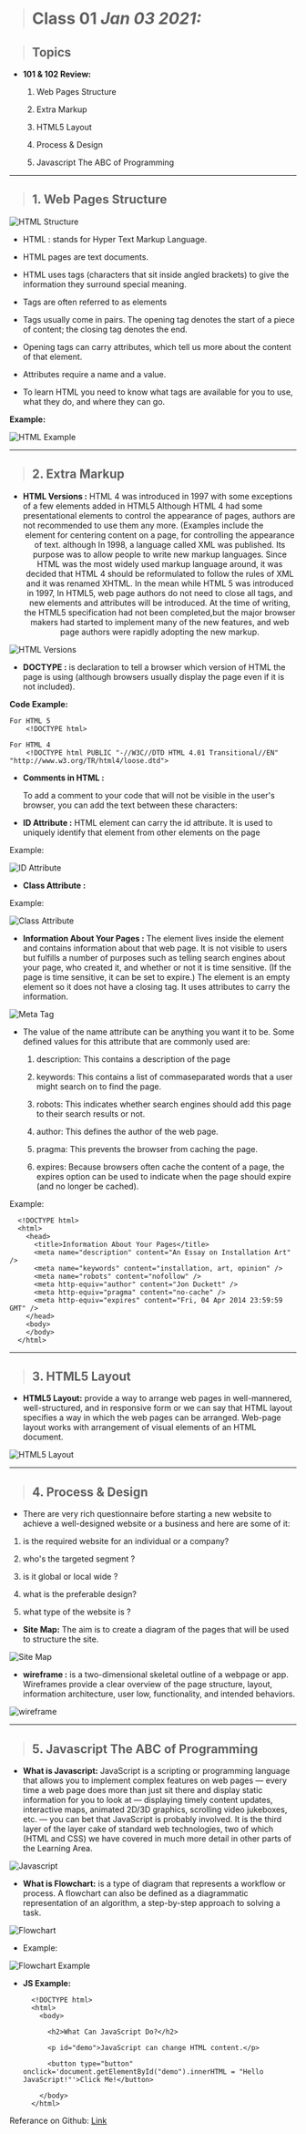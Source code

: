 
> # Class 01 *Jan 03 2021:*

> ## Topics
  
 * **101 & 102 Review:** 

   1. Web Pages Structure
    
   2. Extra Markup
    
   3. HTML5 Layout
    
   4. Process & Design
    
   5. Javascript The ABC of Programming
   
---

> ## 1. Web Pages Structure

![HTML Structure](https://www.development-tutorial.com/my_images/what_basic_structure_web_page/structure.png)


* HTML : stands for Hyper Text Markup Language.

* HTML pages are text documents.

* HTML uses tags (characters that sit inside angled brackets) to give the information they surround special meaning.

* Tags are often referred to as elements

* Tags usually come in pairs. The opening tag denotes the start of a piece of content; the closing tag denotes the end.

* Opening tags can carry attributes, which tell us more about the content of that element.

* Attributes require a name and a value.

* To learn HTML you need to know what tags are available for you to use, what they do, and where they can go.

**Example:**

![HTML Example](https://codescracker.com/html/images/html-document-structure-example.jpg)

---

> ## 2. Extra Markup

* **HTML Versions :** HTML 4 was introduced in 1997 with some exceptions of a few elements added in HTML5  Although HTML 4 had some presentational elements to control the appearance of pages, authors are not recommended to use them any more. (Examples include the <center> element for centering content on a page, <font> for controlling the appearance of text. although In 1998, a language called XML was published. Its purpose was to allow people to write new markup languages. Since HTML was the most widely used
markup language around, it was decided that HTML 4 should be reformulated to follow the rules of XML and it was renamed XHTML. In the mean while HTML 5 was introduced in 1997, In HTML5, web page authors do not need to close all tags, and new elements and attributes will be introduced. At the time of writing, the HTML5 specification had not been completed,but the major browser makers had started to implement many of the new features, and web page authors were rapidly adopting the new markup.

![HTML Versions](https://i.ytimg.com/vi/lcpEqOVHMXI/hqdefault.jpg)

* **DOCTYPE :** is declaration to tell a browser which version of HTML the page is using (although browsers usually display the page even if it is not included).

**Code Example:**

    For HTML 5
        <!DOCTYPE html>

    For HTML 4
        <!DOCTYPE html PUBLIC "-//W3C//DTD HTML 4.01 Transitional//EN" "http://www.w3.org/TR/html4/loose.dtd">

* **Comments in HTML :**

    To add a comment to your code that will not be visible in the user's browser, you can add the text between these characters:
        <!-- comment goes here -->


* **ID Attribute :** HTML element can carry the id attribute. It is used to uniquely identify that element from other elements on the page

Example:

![ID Attribute](https://chaudharyacademy.com/wp-content/uploads/2020/11/frm00002-4.jpg)


* **Class Attribute :**

Example:

![Class Attribute](https://encrypted-tbn0.gstatic.com/images?q=tbn:ANd9GcRBU7HUaSwCvVPWgGSJ28jCejg8WLOR_IGrrg&usqp=CAU)


* **Information About Your Pages :** The <meta> element lives inside the <head> element and contains information about that web page. It is not visible to users but fulfills a  number of purposes such as telling search engines about your page, who created it, and whether or not it is time sensitive. (If the page is time sensitive, it can be set to  expire.) The <meta> element is an empty element so it does not have a closing tag. It uses attributes to carry the information. 

![Meta Tag](https://www.webdevelopersnotes.com/wp-content/uploads/meta-tags-html-meta-tags-keyword-refresh-redirect.png)

* The value of the name attribute can be anything you want it to be. Some defined values for this attribute that are commonly used are:

  1. description: This contains a description of the page

  2. keywords: This contains a list of commaseparated words that a user might search on to find the page.
 
  3. robots: This indicates whether search engines should add this page to their search results or not.

  4. author: This defines the author of the web page.

  5. pragma: This prevents the browser from caching the page.

  6. expires: Because browsers often cache the content of a page, the expires option can be used to indicate when the page should expire (and no longer be cached).

Example: 

      <!DOCTYPE html>
      <html>
        <head>
          <title>Information About Your Pages</title>
          <meta name="description" content="An Essay on Installation Art" />
          <meta name="keywords" content="installation, art, opinion" />
          <meta name="robots" content="nofollow" />
          <meta http-equiv="author" content="Jon Duckett" />
          <meta http-equiv="pragma" content="no-cache" />
          <meta http-equiv="expires" content="Fri, 04 Apr 2014 23:59:59 GMT" />
        </head>
        <body>
        </body>
      </html>
---

> ## 3. HTML5 Layout 
 
* **HTML5 Layout:** provide a way to arrange web pages in well-mannered, well-structured, and in responsive form or we can say that HTML layout specifies a way in which the web pages can be arranged. Web-page layout works with arrangement of visual elements of an HTML document.

![HTML5 Layout](https://devdocs.magento.com/common/images/layouts_block_containers_defn21.png)

---

> ## 4. Process & Design

* There are very rich questionnaire before starting a new website to achieve a well-designed website or a business and here are some of it: 


 1. is the required website for an individual or a company?
 
 2. who's the targeted segment ? 
 
 3. is it global or local wide ?
 
 4. what is the preferable design?
 
 5. what type of the website is ?
 
* **Site Map:** The aim is to create a diagram of the pages that will be used to structure the site. 

![Site Map](https://i.pinimg.com/originals/1c/c5/f4/1cc5f4ec000969f11eedf4dbe0f8c9d8.png)

* **wireframe :** is a two-dimensional skeletal outline of a webpage or app. Wireframes provide a clear overview of the page structure, layout, information architecture, user low, functionality, and intended behaviors.

![wireframe](https://www.cleart.com/wp-content/uploads/2018/05/top-reasons-to-wireframe-your-web-or-mobile-app.jpg)

---

> ## 5. Javascript The ABC of Programming

* **What is Javascript:** JavaScript is a scripting or programming language that allows you to implement complex features on web pages — every time a web page does more than just sit there and display static information for you to look at — displaying timely content updates, interactive maps, animated 2D/3D graphics, scrolling video jukeboxes, etc. — you can bet that JavaScript is probably involved. It is the third layer of the layer cake of standard web technologies, two of which (HTML and CSS) we have covered in much more detail in other parts of the Learning Area.

![Javascript](https://mdn.mozillademos.org/files/13502/cake.png)



* **What is Flowchart:**  is a type of diagram that represents a workflow or process. A flowchart can also be defined as a diagrammatic representation of an algorithm, a step-by-step approach to solving a task.


![Flowchart](https://www.quality-assurance-solutions.com/images/flowchart-shapes-1.jpg)


* Example: 

![Flowchart Example](https://i.pinimg.com/originals/fc/b1/31/fcb13100330b8b483764c5ba75358a3a.png)


* **JS Example:** 

        <!DOCTYPE html>
        <html>
          <body>

            <h2>What Can JavaScript Do?</h2>

            <p id="demo">JavaScript can change HTML content.</p>

            <button type="button" onclick='document.getElementById("demo").innerHTML = "Hello JavaScript!"'>Click Me!</button>

          </body>
        </html>


Referance on Github: [Link](https://anassawalha95.github.io/reading-notes-2/Class%2001)
